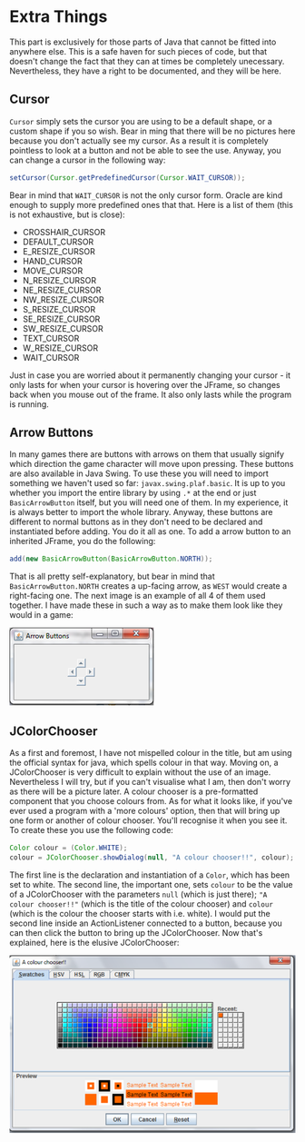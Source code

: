 Extra Things
===

This part is exclusively for those parts of Java that cannot be fitted into anywhere else. This is a safe haven for such pieces of code, but that doesn't change the fact that they can at times be completely unecessary. Nevertheless, they have a right to be documented, and they will be here.

## Cursor
`Cursor` simply sets the cursor you are using to be a default shape, or a custom shape if you so wish. Bear in ming that there will be no pictures here because you don't actually see my cursor. As a result it is completely pointless to look at a button and not be able to see the use. Anyway, you can change a cursor in the following way:

```java
setCursor(Cursor.getPredefinedCursor(Cursor.WAIT_CURSOR));
```

Bear in mind that `WAIT_CURSOR` is not the only cursor form. Oracle are kind enough to supply more predefined ones that that. Here is a list of them (this is not exhaustive, but is close):

- CROSSHAIR_CURSOR
- DEFAULT_CURSOR
- E_RESIZE_CURSOR
- HAND_CURSOR
- MOVE_CURSOR
- N_RESIZE_CURSOR
- NE_RESIZE_CURSOR
- NW_RESIZE_CURSOR
- S_RESIZE_CURSOR
- SE_RESIZE_CURSOR
- SW_RESIZE_CURSOR
- TEXT_CURSOR
- W_RESIZE_CURSOR
- WAIT_CURSOR

Just in case you are worried about it permanently changing your cursor - it only lasts for when your cursor is hovering over the JFrame, so changes back when you mouse out of the frame. It also only lasts while the program is running.

## Arrow Buttons
In many games there are buttons with arrows on them that usually signify which direction the game character will move upon pressing. These buttons are also available in Java Swing. To use these you will need to import something we haven't used so far: `javax.swing.plaf.basic`. It is up to you whether you import the entire library by using `.*` at the end or just `BasicArrowButton` itself, but you will need one of them. In my experience, it is always better to import the whole library. Anyway, these buttons are different to normal buttons as in they don't need to be declared and instantiated before adding. You do it all as one. To add a arrow button to an inherited JFrame, you do the following:

```java
add(new BasicArrowButton(BasicArrowButton.NORTH));
```

That is all pretty self-explanatory, but bear in mind that `BasicArrowButton.NORTH` creates a up-facing arrow, as `WEST` would create a right-facing one. The next image is an example of all 4 of them used together. I have made these in such a way as to make them look like they would in a game:

![Arrow Buttons](../../Images/Chapter-IV/Buttons/arrow_buttons.png)

## JColorChooser
As a first and foremost, I have not mispelled colour in the title, but am using the official syntax for java, which spells colour in that way. Moving on, a JColorChooser is very difficult to explain without the use of an image. Nevertheless I will try, but if you can't visualise what I am, then don't worry as there will be a picture later. A colour chooser is a pre-formatted component that you choose colours from. As for what it looks like, if you've ever used a program with a 'more colours' option, then that will bring up one form or another of colour chooser. You'll recognise it when you see it. To create these you use the following code:

```java
Color colour = (Color.WHITE);
colour = JColorChooser.showDialog(null, "A colour chooser!!", colour);
```

The first line is the declaration and instantiation of a `Color`, which has been set to white. The second line, the important one, sets `colour` to be the value of a JColorChooser with the parameters `null` (which is just there); `"A colour chooser!!"` (which is the title of the colour chooser) and `colour` (which is the colour the chooser starts with i.e. white). I would put the second line inside an ActionListener connected to a button, because you can then click the button to bring up the JColorChooser. Now that's explained, here is the elusive JColorChooser:

![A colour chooser](../../Images/Chapter-V/Complex_Interfaces/colourchooser.png)
